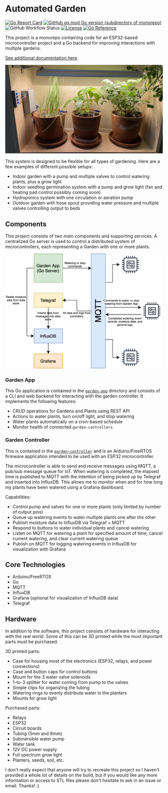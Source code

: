 # Automated Garden

[![Go Report Card](https://goreportcard.com/badge/github.com/calvinmclean/automated-garden)](https://goreportcard.com/report/github.com/calvinmclean/automated-garden)
[![GitHub go.mod Go version (subdirectory of monorepo)](https://img.shields.io/github/go-mod/go-version/calvinmclean/automated-garden?filename=garden-app%2Fgo.mod)](https://github.com/calvinmclean/automated-garden/blob/main/garden-app/go.mod)
![GitHub Workflow Status](https://img.shields.io/github/workflow/status/calvinmclean/automated-garden/CI)
[![License](https://img.shields.io/github/license/calvinmclean/automated-garden)](https://github.com/calvinmclean/automated-garden/blob/main/LICENSE)
[![Go Reference](https://pkg.go.dev/badge/github.com/calvinmclean/automated-garden/garden-app.svg)](https://pkg.go.dev/github.com/calvinmclean/automated-garden/garden-app)

This project is a monorepo containing code for an ESP32-based microcontroller project and a Go backend for improving interactions with multiple gardens.

[See additional documentation here](https://calvinmclean.github.io/automated-garden).

![Garden](docs/_images/garden.jpeg?raw=true)

This system is designed to be flexible for all types of gardening. Here are a few examples of different possible setups:
  - Indoor garden with a pump and multiple valves to control watering plants, plus a grow light
  - Indoor seedling germination system with a pump and grow light (fan and heating pad control possibly coming soon)
  - Hydroponics system with one circulation or aeration pump
  - Outdoor garden with hose spout providing water pressure and multiple valves controlling output to beds

## Components
This project consists of two main components and supporting services. A centralized Go server is used to control a distributed system of microcontrollers, each representing a Garden with one or more plants.

![Garden](docs/_images/FlowDiagram.png?raw=true)

### Garden App
This Go application is contained in the [`garden-app`](./garden-app) directory and consists of a CLI and web backend for interacting with the garden controller. It implements the following features:
  - CRUD operations for Gardens and Plants using REST API
  - Actions to water plants, turn on/off light, and stop watering
  - Water plants automatically on a cron-based schedule
  - Monitor health of connected `garden-controllers`

### Garden Controller
This is contained in the [`garden-controller`](./garden-controller) and is an Arduino/FreeRTOS firmware application intended to be used with an ESP32 microcontroller.

The microcontroller is able to send and receive messages using MQTT, a pub/sub message queue for IoT. When watering is completed, the elapsed time is published to MQTT with the intention of being picked up by Telegraf and inserted into InfluxDB. This allows me to monitor when and for how long my plants have been watered using a Grafana dashboard.

Capabilities:
  - Control pump and valves for one or more plants (only limited by number of output pins)
  - Queue up watering events to water multiple plants one after the other
  - Publish moisture data to InfluxDB via Telegraf + MQTT
  - Respond to buttons to water individual plants and cancel watering
  - Listen on MQTT for watering a plant for specified amount of time, cancel current watering, and clear current watering queue
  - Publish on MQTT for logging watering events in InfluxDB for visualization with Grafana

## Core Technologies
- Arduino/FreeRTOS
- Go
- MQTT
- InfluxDB
- Grafana (optional for visualization of InfluxDB data)
- Telegraf

## Hardware
In addition to the software, this project consists of hardware for interacting with the real world. Some of this can be 3D printed while the most important parts must be purchased.

3D printed parts:
  - Case for housing most of the electronics (ESP32, relays, and power connections)
  - Case and button caps for control buttons
  - Mount for the 3 water valve solenoids
  - 1-to-3 splitter for water coming from pump to the valves
  - Simple clips for organizing the tubing
  - Watering rings to evenly distribute water in the planters
  - Mounts for grow light

Purchased parts:
  - Relays
  - ESP32
  - Circuit boards
  - Tubing (5mm and 8mm)
  - Submersible water pump
  - Water tank
  - 12V DC power supply
  - Full spectrum grow light
  - Planters, seeds, soil, etc.

I don't really expect that anyone will try to recreate this project so I haven't provided a whole lot of details on the build, but if you would like any more information or access to STL files please don't hesitate to ask in an issue or email. Thanks! :)
